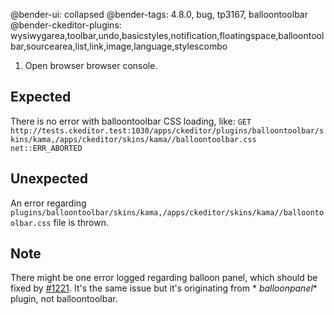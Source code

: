 @bender-ui: collapsed
@bender-tags: 4.8.0, bug, tp3167, balloontoolbar
@bender-ckeditor-plugins:
wysiwygarea,toolbar,undo,basicstyles,notification,floatingspace,balloontoolbar,sourcearea,list,link,image,language,stylescombo

1. Open browser browser console.

## Expected

There is no error with balloontoolbar CSS loading,
like: `GET http://tests.ckeditor.test:1030/apps/ckeditor/plugins/balloontoolbar/skins/kama,/apps/ckeditor/skins/kama//balloontoolbar.css net::ERR_ABORTED`

## Unexpected

An error regarding `plugins/balloontoolbar/skins/kama,/apps/ckeditor/skins/kama//balloontoolbar.css` file is thrown.

## Note

There might be one error logged regarding balloon panel, which should be fixed
by [#1221](https://github.com/ckeditor/ckeditor4/issues/1221). It's the same issue but it's originating from *
*balloonpanel** plugin, not balloontoolbar.
